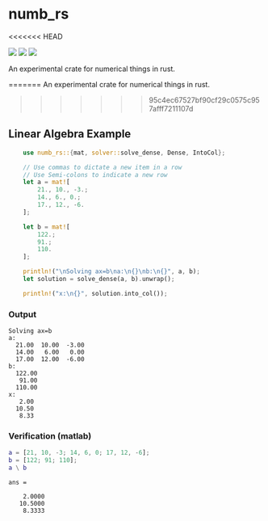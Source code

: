 # numb_rs
<<<<<<< HEAD

![](https://img.shields.io/github/license/MrGibus/numb_rs) ![](https://img.shields.io/crates/v/numb_rs) ![](https://img.shields.io/github/last-commit/MrGibus/numb_rs)

An experimental crate for numerical things in rust.

=======
An experimental crate for numerical things in rust.

>>>>>>> 95c4ec67527bf90cf29c0575c957afff7211107d
## Linear Algebra Example
```rust
    use numb_rs::{mat, solver::solve_dense, Dense, IntoCol};

    // Use commas to dictate a new item in a row
    // Use Semi-colons to indicate a new row
    let a = mat![
        21., 10., -3.;
        14., 6., 0.;
        17., 12., -6.
    ];

    let b = mat![
        122.;
        91.;
        110.
    ];

    println!("\nSolving ax=b\na:\n{}\nb:\n{}", a, b);
    let solution = solve_dense(a, b).unwrap();

    println!("x:\n{}", solution.into_col());
```

### Output
```
Solving ax=b
a:
  21.00  10.00  -3.00
  14.00   6.00   0.00
  17.00  12.00  -6.00
b:
  122.00
   91.00
  110.00
x:
   2.00
  10.50
   8.33
```

### Verification (matlab)
```matlab
a = [21, 10, -3; 14, 6, 0; 17, 12, -6];
b = [122; 91; 110];
a \ b
```
```
ans =

    2.0000
   10.5000
    8.3333
```
